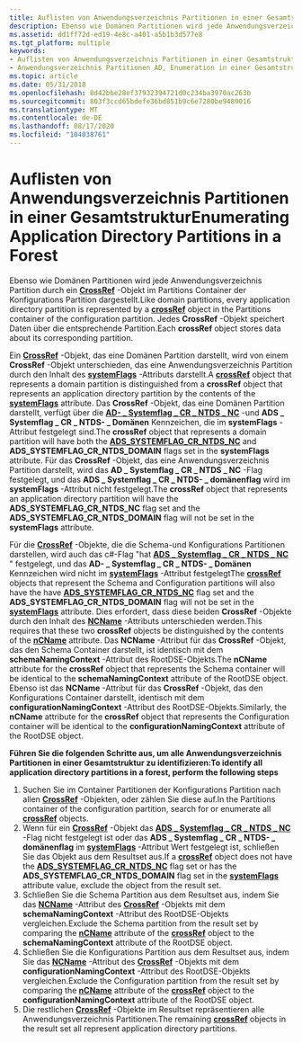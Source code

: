 ```yaml
---
title: Auflisten von Anwendungsverzeichnis Partitionen in einer Gesamtstruktur
description: Ebenso wie Domänen Partitionen wird jede Anwendungsverzeichnis Partition durch ein CrossRef-Objekt im Partitions Container der Konfigurations Partition dargestellt.
ms.assetid: dd1ff72d-ed19-4e8c-a401-a5b1b3d577e8
ms.tgt_platform: multiple
keywords:
- Auflisten von Anwendungsverzeichnis Partitionen in einer Gesamtstruktur-AD
- Anwendungsverzeichnis Partitionen AD, Enumeration in einer Gesamtstruktur
ms.topic: article
ms.date: 05/31/2018
ms.openlocfilehash: 8d42bbe28ef37932394721d0c234ba3970ac263b
ms.sourcegitcommit: 803f3ccd65bdefe36bd851b9c6e7280be9489016
ms.translationtype: MT
ms.contentlocale: de-DE
ms.lasthandoff: 08/17/2020
ms.locfileid: "104038761"
---
```

# <a name="enumerating-application-directory-partitions-in-a-forest"></a><span data-ttu-id="7c020-105">Auflisten von Anwendungsverzeichnis Partitionen in einer Gesamtstruktur</span><span class="sxs-lookup"><span data-stu-id="7c020-105">Enumerating Application Directory Partitions in a Forest</span></span>

<span data-ttu-id="7c020-106">Ebenso wie Domänen Partitionen wird jede Anwendungsverzeichnis Partition durch ein [**CrossRef**](/windows/desktop/ADSchema/c-crossref) -Objekt im Partitions Container der Konfigurations Partition dargestellt.</span><span class="sxs-lookup"><span data-stu-id="7c020-106">Like domain partitions, every application directory partition is represented by a [**crossRef**](/windows/desktop/ADSchema/c-crossref) object in the Partitions container of the configuration partition.</span></span> <span data-ttu-id="7c020-107">Jedes **CrossRef** -Objekt speichert Daten über die entsprechende Partition.</span><span class="sxs-lookup"><span data-stu-id="7c020-107">Each **crossRef** object stores data about its corresponding partition.</span></span>

<span data-ttu-id="7c020-108">Ein [**CrossRef**](/windows/desktop/ADSchema/c-crossref) -Objekt, das eine Domänen Partition darstellt, wird von einem **CrossRef** -Objekt unterschieden, das eine Anwendungsverzeichnis Partition durch den Inhalt des [**systemFlags**](/windows/desktop/ADSchema/a-systemflags) -Attributs darstellt.</span><span class="sxs-lookup"><span data-stu-id="7c020-108">A [**crossRef**](/windows/desktop/ADSchema/c-crossref) object that represents a domain partition is distinguished from a **crossRef** object that represents an application directory partition by the contents of the [**systemFlags**](/windows/desktop/ADSchema/a-systemflags) attribute.</span></span> <span data-ttu-id="7c020-109">Das **CrossRef** -Objekt, das eine Domänen Partition darstellt, verfügt über die [**AD- \_ Systemflag \_ CR \_ NTDS \_ NC**](/windows/win32/api/iads/ne-iads-ads_systemflag_enum) -und **ADS \_ Systemflag \_ CR \_ NTDS- \_ Domänen** Kennzeichen, die im **systemFlags** -Attribut festgelegt sind.</span><span class="sxs-lookup"><span data-stu-id="7c020-109">The **crossRef** object that represents a domain partition will have both the [**ADS\_SYSTEMFLAG\_CR\_NTDS\_NC**](/windows/win32/api/iads/ne-iads-ads_systemflag_enum) and **ADS\_SYSTEMFLAG\_CR\_NTDS\_DOMAIN** flags set in the **systemFlags** attribute.</span></span> <span data-ttu-id="7c020-110">Für das **CrossRef** -Objekt, das eine Anwendungsverzeichnis Partition darstellt, wird das **AD \_ Systemflag \_ CR \_ NTDS \_ NC** -Flag festgelegt, und das **ADS \_ Systemflag \_ CR \_ NTDS- \_ domänenflag** wird im **systemFlags** -Attribut nicht festgelegt.</span><span class="sxs-lookup"><span data-stu-id="7c020-110">The **crossRef** object that represents an application directory partition will have the **ADS\_SYSTEMFLAG\_CR\_NTDS\_NC** flag set and the **ADS\_SYSTEMFLAG\_CR\_NTDS\_DOMAIN** flag will not be set in the **systemFlags** attribute.</span></span>

<span data-ttu-id="7c020-111">Für die [**CrossRef**](/windows/desktop/ADSchema/c-crossref) -Objekte, die die Schema-und Konfigurations Partitionen darstellen, wird auch das c#-Flag "hat [**ADS \_ Systemflag \_ CR \_ NTDS \_ NC**](/windows/win32/api/iads/ne-iads-ads_systemflag_enum) " festgelegt, und das **AD- \_ Systemflag \_ CR \_ NTDS- \_ Domänen** Kennzeichen wird nicht im [**systemFlags**](/windows/desktop/ADSchema/a-systemflags) -Attribut festgelegt</span><span class="sxs-lookup"><span data-stu-id="7c020-111">The [**crossRef**](/windows/desktop/ADSchema/c-crossref) objects that represent the Schema and Configuration partitions will also have the have [**ADS\_SYSTEMFLAG\_CR\_NTDS\_NC**](/windows/win32/api/iads/ne-iads-ads_systemflag_enum) flag set and the **ADS\_SYSTEMFLAG\_CR\_NTDS\_DOMAIN** flag will not be set in the [**systemFlags**](/windows/desktop/ADSchema/a-systemflags) attribute.</span></span> <span data-ttu-id="7c020-112">Dies erfordert, dass diese beiden **CrossRef** -Objekte durch den Inhalt des [**NCName**](/windows/desktop/ADSchema/a-ncname) -Attributs unterschieden werden.</span><span class="sxs-lookup"><span data-stu-id="7c020-112">This requires that these two **crossRef** objects be distinguished by the contents of the [**nCName**](/windows/desktop/ADSchema/a-ncname) attribute.</span></span> <span data-ttu-id="7c020-113">Das **NCName** -Attribut für das **CrossRef** -Objekt, das den Schema Container darstellt, ist identisch mit dem **schemaNamingContext** -Attribut des RootDSE-Objekts.</span><span class="sxs-lookup"><span data-stu-id="7c020-113">The **nCName** attribute for the **crossRef** object that represents the Schema container will be identical to the **schemaNamingContext** attribute of the RootDSE object.</span></span> <span data-ttu-id="7c020-114">Ebenso ist das **NCName** -Attribut für das **CrossRef** -Objekt, das den Konfigurations Container darstellt, identisch mit dem **configurationNamingContext** -Attribut des RootDSE-Objekts.</span><span class="sxs-lookup"><span data-stu-id="7c020-114">Similarly, the **nCName** attribute for the **crossRef** object that represents the Configuration container will be identical to the **configurationNamingContext** attribute of the RootDSE object.</span></span>

<span data-ttu-id="7c020-115">**Führen Sie die folgenden Schritte aus, um alle Anwendungsverzeichnis Partitionen in einer Gesamtstruktur zu identifizieren:**</span><span class="sxs-lookup"><span data-stu-id="7c020-115">**To identify all application directory partitions in a forest, perform the following steps**</span></span>

1.  <span data-ttu-id="7c020-116">Suchen Sie im Container Partitionen der Konfigurations Partition nach allen [**CrossRef**](/windows/desktop/ADSchema/c-crossref) -Objekten, oder zählen Sie diese auf.</span><span class="sxs-lookup"><span data-stu-id="7c020-116">In the Partitions container of the configuration partition, search for or enumerate all [**crossRef**](/windows/desktop/ADSchema/c-crossref) objects.</span></span>
2.  <span data-ttu-id="7c020-117">Wenn für ein [**CrossRef**](/windows/desktop/ADSchema/c-crossref) -Objekt das [**ADS \_ Systemflag \_ CR \_ NTDS \_ NC**](/windows/win32/api/iads/ne-iads-ads_systemflag_enum) -Flag nicht festgelegt ist oder das **ADS \_ Systemflag \_ CR \_ NTDS- \_ domänenflag** im [**systemFlags**](/windows/desktop/ADSchema/a-systemflags) -Attribut Wert festgelegt ist, schließen Sie das Objekt aus dem Resultset aus.</span><span class="sxs-lookup"><span data-stu-id="7c020-117">If a [**crossRef**](/windows/desktop/ADSchema/c-crossref) object does not have the [**ADS\_SYSTEMFLAG\_CR\_NTDS\_NC**](/windows/win32/api/iads/ne-iads-ads_systemflag_enum) flag set or has the **ADS\_SYSTEMFLAG\_CR\_NTDS\_DOMAIN** flag set in the [**systemFlags**](/windows/desktop/ADSchema/a-systemflags) attribute value, exclude the object from the result set.</span></span>
3.  <span data-ttu-id="7c020-118">Schließen Sie die Schema Partition aus dem Resultset aus, indem Sie das [**NCName**](/windows/desktop/ADSchema/a-ncname) -Attribut des [**CrossRef**](/windows/desktop/ADSchema/c-crossref) -Objekts mit dem **schemaNamingContext** -Attribut des RootDSE-Objekts vergleichen.</span><span class="sxs-lookup"><span data-stu-id="7c020-118">Exclude the Schema partition from the result set by comparing the [**nCName**](/windows/desktop/ADSchema/a-ncname) attribute of the [**crossRef**](/windows/desktop/ADSchema/c-crossref) object to the **schemaNamingContext** attribute of the RootDSE object.</span></span>
4.  <span data-ttu-id="7c020-119">Schließen Sie die Konfigurations Partition aus dem Resultset aus, indem Sie das [**NCName**](/windows/desktop/ADSchema/a-ncname) -Attribut des [**CrossRef**](/windows/desktop/ADSchema/c-crossref) -Objekts mit dem **configurationNamingContext** -Attribut des RootDSE-Objekts vergleichen.</span><span class="sxs-lookup"><span data-stu-id="7c020-119">Exclude the Configuration partition from the result set by comparing the [**nCName**](/windows/desktop/ADSchema/a-ncname) attribute of the [**crossRef**](/windows/desktop/ADSchema/c-crossref) object to the **configurationNamingContext** attribute of the RootDSE object.</span></span>
5.  <span data-ttu-id="7c020-120">Die restlichen [**CrossRef**](/windows/desktop/ADSchema/c-crossref) -Objekte im Resultset repräsentieren alle Anwendungsverzeichnis Partitionen.</span><span class="sxs-lookup"><span data-stu-id="7c020-120">The remaining [**crossRef**](/windows/desktop/ADSchema/c-crossref) objects in the result set all represent application directory partitions.</span></span>

 

 